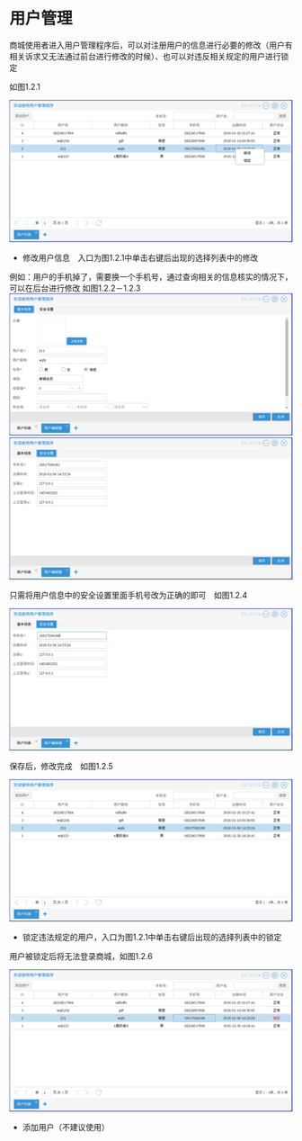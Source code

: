 # 用户管理

商城使用者进入用户管理程序后，可以对注册用户的信息进行必要的修改（用户有相关诉求又无法通过前台进行修改的时候）、也可以对违反相关规定的用户进行锁定

如图1.2.1

![](../Image/用户/用户管理.png)

* 修改用户信息　入口为图1.2.1中单击右键后出现的选择列表中的修改

例如：用户的手机掉了，需要换一个手机号，通过查询相关的信息核实的情况下，可以在后台进行修改
如图1.2.2－1.2.3
![](../Image/用户/用户基本信息.png)
![](../Image/用户/用户安全设置.png)

只需将用户信息中的安全设置里面手机号改为正确的即可　如图1.2.4

![](../Image/用户/用户信息修改.png)

保存后，修改完成　如图1.2.5

![](../Image/用户/用户信息修改结束.png)

* 锁定违法规定的用户，入口为图1.2.1中单击右键后出现的选择列表中的锁定

用户被锁定后将无法登录商城，如图1.2.6

![](../Image/用户/用户锁定.png)

* 添加用户（不建议使用）
